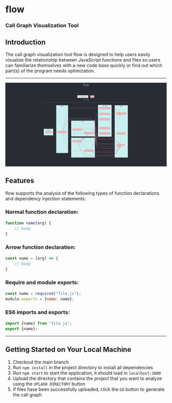 # flow
### Call Graph Visualization Tool
## Introduction
The call graph visualization tool flow is designed to help users easily visualize the relationship between JavaScript functions and files so users can familiarize themselves with a new code base quickly or find out which part(s) of the program needs optimization.

---
![flow](images/flow.png)

## Features
flow supports the analysis of the following types of function declarations and dependency injection statements:

### Normal function declaration:
```js
function name(arg) {
    // body
}
```

### Arrow function declaration:
```js
const name = (arg) => {
    // body
}
```

### Require and module exports:
```js
const name = required("file.js");
module.exports = {name: name};
```

### ES6 imports and exports:
```js
import {name} from "file.js";
export {name};
```
---
## Getting Started on Your Local Machine
1. Checkout the main branch
2. Run `npm install` in the project directory to install all dependencies
3. Run `npm start` to start the application, it should load in `localhost:3000` 
4. Upload the directory that contains the project that you want to analyze using the `UPLAOD DIRECTORY` button
5. If files have been successfully uploaded, click the `GO` button to generate the call graph
